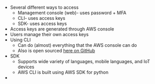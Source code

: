 - Several different ways to access
	- Management console (web)- uses password + MFA
	- CLI- uses access keys
	- SDK- uses access keys
- Access keys are generated through AWS console
- Users manage their own access keys
- Using CLI
	- Can do (almost) everything that the AWS console can do
	- Also is open sourced [here on GitHub](https://github.com/aws/aws-cli)
- SDK
	- Supports wide variety of languages, mobile languages, and IoT devices
	- AWS CLI is built using AWS SDK for python
- 